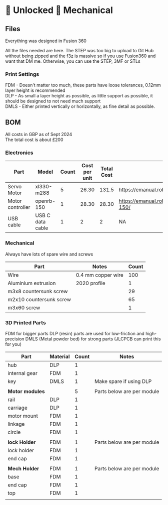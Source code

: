# 🔑 Unlocked 🔑 Mechanical

## Files

Everything was designed in Fusion 360

All the files needed are here. The STEP was too big to upload to Git Hub without being zipped and the f3z is massive so if you use Fusion360 and want that DM me. Otherwise, you can use the STEP, 3MF or STLs

### Print Settings

FDM - Doesn't matter too much, these parts have loose tolerances, 0.12mm layer height is recommended \
DLP - As small a layer height as possible, as little support as possible, it should be designed to not need much support \
DMLS - Either printed vertically or horizontally, as fine detail as possible. 

## BOM

All costs in GBP as of Sept 2024 \
The total cost is about £200


### Electronics

| Part             | Model            | Count | Cost per unit | Total Cost | URL                                                              |
| ---------------- | ---------------- | ----- | ------------- | ---------- | ---------------------------------------------------------------- |
| Servo Motor      | xl330-m288       | 5     | 26.30         | 131.5      | https://emanual.robotis.com/docs/en/dxl/x/xl330-m288/            |
| Motor controller | openrb-150       | 1     | 28.30         | 28.30      | https://emanual.robotis.com/docs/en/parts/controller/openrb-150/ |
| USB cable        | USB C data cable | 1     | 2             | 2          | NA                                                               |

### Mechanical

Always have lots of spare wire and screws

| Part                    | Notes              | Count |
| ----------------------- | ------------------ | ----- |
| Wire                    | 0.4 mm copper wire | 100   |
| Aluminium extrusion     | 2020 profile       | 1     |
| m3x8 countersunk screw  |                    | 29    |
| m2x10 countersunk screw |                    | 65    |
| m3x60 screw             |                    | 1     |

### 3D Printed Parts

FDM for bigger parts
DLP (resin) parts are used for low-friction and high-precision
DMLS (Metal powder bed) for strong parts (JLCPCB can print this for you)

| Part              | Material | Count | Notes                      |
| ----------------- | -------- | ----- | -------------------------- |
| hub               | DLP      | 1     |                            |
| internal gear     | FDM      | 1     |                            |
| key               | DMLS     | 1     | Make spare if using DLP    |
|                   |          |       |                            |
| **Motor modules** |          | 5     | Parts below are per module |
| rail              | DLP      | 1     |                            |
| carriage          | DLP      | 1     |                            |
| motor mount       | FDM      | 1     |                            |
| linkage           | FDM      | 1     |                            |
| circle            | FDM      | 1     |                            |
|                   |          |       |                            |
| **lock Holder**   | FDM      | 1     | Parts below are per module |
| lock holder       | FDM      | 1     |                            |
| end cap           | FDM      | 1     |                            |
|                   |          |       |                            |
| **Mech Holder**   | FDM      | 1     | Parts below are per module |
| base              | FDM      | 1     |                            |
| end cap           | FDM      | 1     |                            |
| top               | FDM      | 1     |                            |
|                   |          |       |                            |
